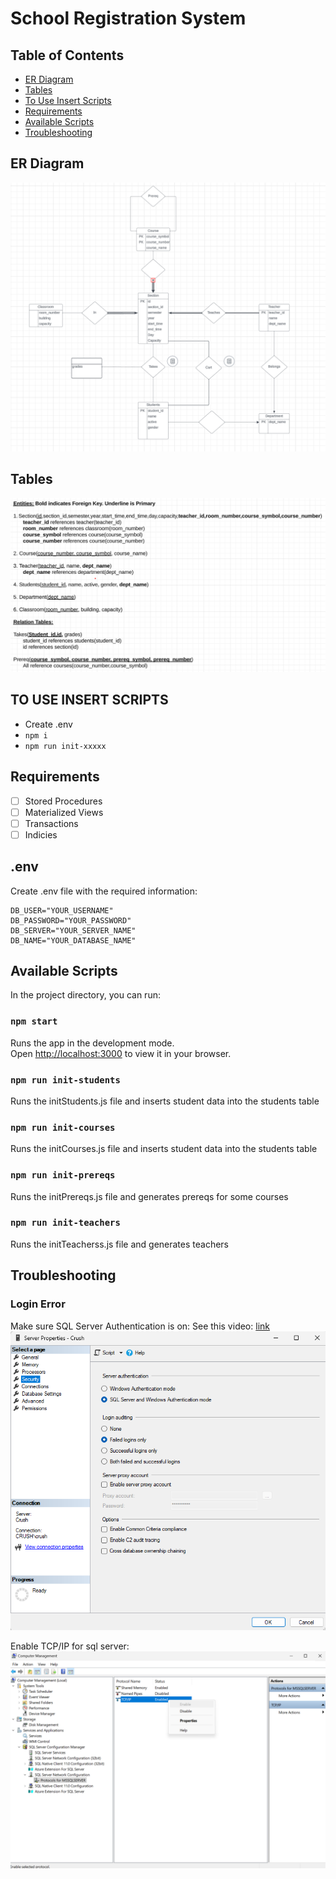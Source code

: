 # School Registration System

## Table of Contents

<ul>
  <li><a href='#er-diagram'>ER Diagram</a></li>
  <li><a href='#tables'>Tables</a></li>
  <li><a href='#to-use-insert-scripts'>To Use Insert Scripts</a></li>
  <li><a href='#requirments'>Requirements</a></li>
  <li><a href='#available-scripts'>Available Scripts</a></li>
  <li><a href='#troubleshooting'>Troubleshooting</a></li>
</ul>

## ER Diagram

<img src='./images/er-diagram.png'/>

## Tables

<img src='./images/tables.png'>

## TO USE INSERT SCRIPTS

- Create .env
- `npm i`
- `npm run init-xxxxx`

## Requirements

- [ ] Stored Procedures
- [ ] Materialized Views
- [ ] Transactions
- [ ] Indicies

## .env

Create .env file with the required information:

```
DB_USER="YOUR_USERNAME"
DB_PASSWORD="YOUR_PASSWORD"
DB_SERVER="YOUR_SERVER_NAME"
DB_NAME="YOUR_DATABASE_NAME"
```

## Available Scripts

In the project directory, you can run:

### `npm start`

Runs the app in the development mode.\
Open [http://localhost:3000](http://localhost:3000) to view it in your browser.

### `npm run init-students`

Runs the initStudents.js file and inserts student data into the students table

### `npm run init-courses`

Runs the initCourses.js file and inserts student data into the students table

### `npm run init-prereqs`

Runs the initPrereqs.js file and generates prereqs for some courses

### `npm run init-teachers`

Runs the initTeacherss.js file and generates teachers

## Troubleshooting

### Login Error

Make sure SQL Server Authentication is on:
See this video: <a href='https://www.youtube.com/watch?v=nKlIMvgL1vI'>link</a>
<img src='./images\troubleshooting-login.png'/>

Enable TCP/IP for sql server:
<img src='./images/troubleshooting-enable-tcp.png'/>
